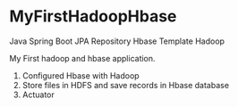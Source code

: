 # MyFirstHadoopHbase
Java
Spring Boot
JPA Repository
Hbase Template
Hadoop

My First hadoop and hbase application.
1. Configured Hbase with Hadoop
2. Store files in HDFS and save records in Hbase database
3. Actuator
